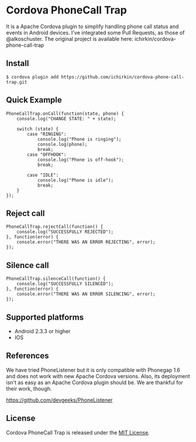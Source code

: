 Cordova PhoneCall Trap
=======================

It is a Apache Cordova plugin to simplify handling phone call status and events in Android devices.
I've integrated some Pull Requests, as those of @alkoschuster.
The original project is available here: ichirkin/cordova-phone-call-trap


## Install

    $ cordova plugin add https://github.com/ichirkin/cordova-phone-call-trap.git


## Quick Example

    PhoneCallTrap.onCall(function(state, phone) {
        console.log("CHANGE STATE: " + state);

        switch (state) {
            case "RINGING":
                console.log("Phone is ringing");
                console.log(phone);
                break;
            case "OFFHOOK":
                console.log("Phone is off-hook");
                break;

            case "IDLE":
                console.log("Phone is idle");
                break;
        }
    });
	
## Reject call

    PhoneCallTrap.rejectCall(function() {
        console.log("SUCCESSFULLY REJECTED");
    }, function(error) {
        console.error("THERE WAS AN ERROR REJECTING", error);
    });
	
## Silence call

    PhoneCallTrap.silenceCall(function() {
        console.log("SUCCESSFULLY SILENCED");
    }, function(error) {
        console.error("THERE WAS AN ERROR SILENCING", error);
    });

## Supported platforms

- Android 2.3.3 or higher
- IOS


## References

We have tried PhoneListener but it is only compatible with Phonegap 1.6 and does not work with new Apache Cordova versions. Also, its deployment isn't as easy as an Apache Cordova plugin should be. We are thankful for their work, though.

https://github.com/devgeeks/PhoneListener


## License

Cordova PhoneCall Trap is released under the [MIT License](http://www.opensource.org/licenses/MIT).

